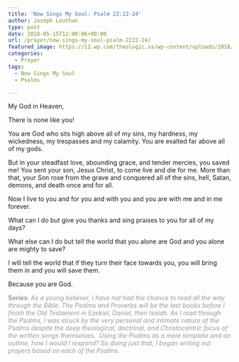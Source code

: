 ```yaml
---
title: 'Now Sings My Soul: Psalm 22:22-24'
author: Joseph Louthan
type: post
date: 2018-05-15T12:00:06+00:00
url: /prayer/now-sings-my-soul-psalm-2222-24/
featured_image: https://i2.wp.com/theologic.us/wp-content/uploads/2018/05/1-3-1024x640.jpg?resize=825%2C510
categories:
  - Prayer
tags:
  - Now Sings My Soul
  - Psalms

---
```

<span style="font-weight: 400;">My God in Heaven,</span>

<span style="font-weight: 400;">There is none like you!</span>

<span style="font-weight: 400;">You are God who sits high above all of my sins, my hardness, my wickedness, my trespasses and my calamity. You are exalted far above all of my gods.</span>

<span style="font-weight: 400;">But in your steadfast love, abounding grace, and tender mercies, you saved me! You sent your son, Jesus Christ, to come live and die for me. More than that, your Son rose from the grave and conquered all of the sins, hell, Satan, demons, and death once and for all.</span>

<span style="font-weight: 400;">Now I live to you and for you and with you and you are with me and in me forever.</span>

<span style="font-weight: 400;">What can I do but give you thanks and sing praises to you for all of my days?</span>

<span style="font-weight: 400;">What else can I do but tell the world that you alone are God and you alone are mighty to save?</span>

<span style="font-weight: 400;">I will tell the world that if they turn their face towards you, you will bring them in and you will save them.</span>

<span style="font-weight: 400;">Because you are God.</span>

<span style="color: #999999;"><b>Series</b><span style="font-weight: 400;">: </span><i><span style="font-weight: 400;">As a young believer, I have not had the chance to read all the way through the Bible. The Psalms and Proverbs will be the last books before I finish the Old Testament in Ezekiel, Daniel, then Isaiah. As I read through the Psalms, I was struck by the very personal and intimate nature of the Psalms despite the deep theological, doctrinal, and Christocentric focus of the written songs themselves.  Using the Psalms as a mere template and an outline, how I would I respond? So doing just that, I began writing out prayers based on each of the Psalms.</span></i></span>